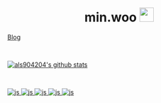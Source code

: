 <h1 align="center">min.woo</a>  <img
src="https://https://github.com/blackcater/blackcater/raw/main/images/Hi.gif" height="32" /></h1>

<a href="https://velog.io/@minu1117" target="_blank">Blog

<br/>

![als904204's github stats](https://github-readme-stats.vercel.app/api?username=als904204&show_icons=true)

<br />

 


![js](https://img.shields.io/badge/Java-ED8B00?style=for-the-badge&logo=openjdk&logoColor=white)
![js](https://img.shields.io/badge/Spring-6DB33F?style=for-the-badge&logo=spring&logoColor=white)
![js](https://img.shields.io/badge/SpringBoot-6DB33F?style=for-the-badge&logo=Spring&logoColor=white)
![js](https://img.shields.io/badge/MySQL-005C84?style=for-the-badge&logo=mysql&logoColor=white)
![js](https://img.shields.io/badge/Docker-2496ED?style=for-the-badge&logo=docker&logoColor=white)
